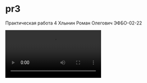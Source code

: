 # pr3
Практическая работа 4
Хлынин Роман Олегович ЭФБО-02-22




<video controls>
  <source src="2024-10-01 09-55-10.mov" type="video/mp4">
</video>